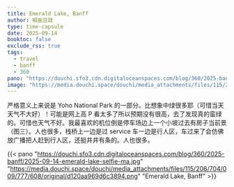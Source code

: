 ```yaml
---
title: Emerald Lake, Banff
author: 椒盐豆豉
type: time-capsule
date: 2025-09-14
booktoc: false
exclude_rss: true
tags:
  - travel
  - banff
  - 360
pano: "https://douchi.sfo3.cdn.digitaloceanspaces.com/blog/360/2025-banff/2025-09-14-emerald-lake-selfie-ma.jpg"
image: "https://media.douchi.space/douchi/media_attachments/files/115/206/704/009/777/608/original/d120aa969d6c3894.png"
---
```


严格意义上来说是 Yoho National Park 的一部分。比想象中绿很多耶（可惜当天天气不大好）！可能是网上高 P 看太多了所以预期没有很高，去了发现真的蛮绿的。可惜也天气不好。我最喜欢的机位倒是停车场边上一个小坡过去有房子当前景（图三）。人也很多，栈桥上一边是过 service 车一边是行人区，车过来了会仿佛放广播把人赶到行人区，还挺井井有条的。人也很多。

<!--more-->

{{< pano "https://douchi.sfo3.cdn.digitaloceanspaces.com/blog/360/2025-banff/2025-09-14-emerald-lake-selfie-ma.jpg" "https://media.douchi.space/douchi/media_attachments/files/115/206/704/009/777/608/original/d120aa969d6c3894.png" "Emerald Lake, Banff" >}}

